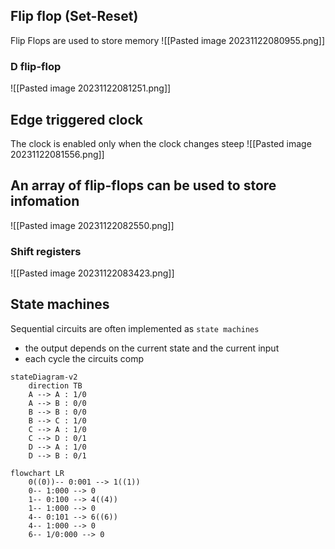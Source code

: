 ## Flip flop (Set-Reset)
Flip Flops are used to store memory
![[Pasted image 20231122080955.png]]
### D flip-flop
![[Pasted image 20231122081251.png]]
## Edge triggered clock
The clock is enabled only when the clock changes steep
![[Pasted image 20231122081556.png]]
## An array of flip-flops can be used to store infomation
![[Pasted image 20231122082550.png]]
### Shift registers
![[Pasted image 20231122083423.png]]
## State machines
Sequential circuits are often implemented as `state machines`
- the output depends on the current state and the current input
- each cycle the circuits comp

```mermaid
stateDiagram-v2
	direction TB
	A --> A : 1/0
	A --> B : 0/0
	B --> B : 0/0
	B --> C : 1/0
	C --> A : 1/0
	C --> D : 0/1
	D --> A : 1/0
	D --> B : 0/1
```

```mermaid
flowchart LR
	0((0))-- 0:001 --> 1((1))
	0-- 1:000 --> 0
	1-- 0:100 --> 4((4))
	1-- 1:000 --> 0
	4-- 0:101 --> 6((6))
	4-- 1:000 --> 0
	6-- 1/0:000 --> 0
```
